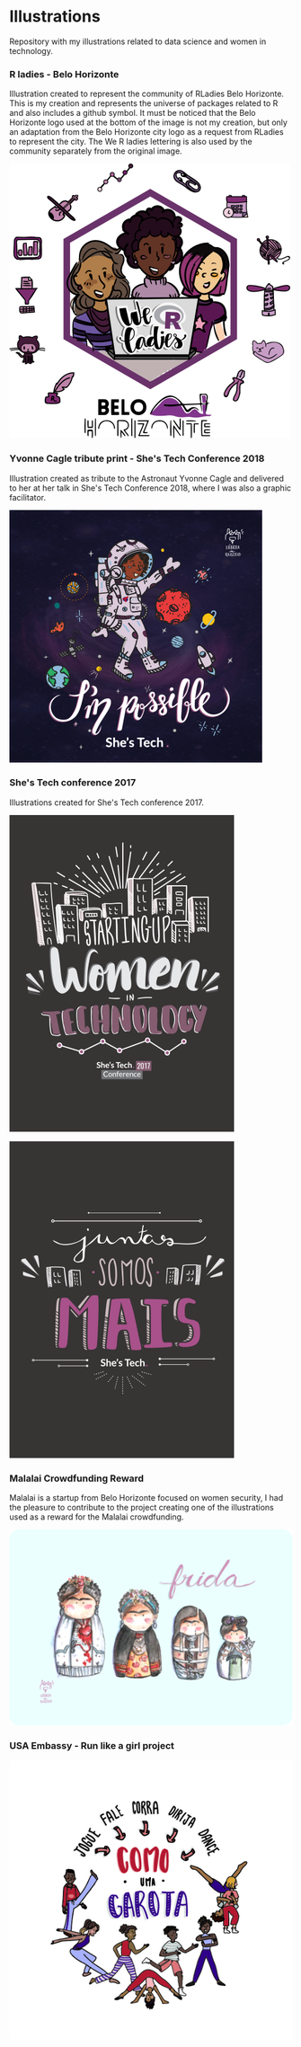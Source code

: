 # Illustrations

Repository with my illustrations related to data science and women in technology.

### R ladies - Belo Horizonte 

Illustration created to represent the community of RLadies Belo Horizonte. This is my creation and represents the universe of packages related to R and also includes a github symbol. It must be noticed that the Belo Horizonte logo used at the bottom of the image is not my creation, but only an adaptation from the Belo Horizonte city logo as a request from RLadies to represent the city. The We R ladies lettering is also used by the community separately from the original image. 

![Rladies](https://github.com/marinattomas/illustrations/blob/master/rladies.png)


### Yvonne Cagle tribute print - She's Tech Conference 2018

Illustration created as tribute to the Astronaut Yvonne Cagle and delivered to her at her talk in She's Tech Conference 2018, where I was also a graphic facilitator.

![Desenho Yvonne Cagle](https://github.com/marinattomas/illustrations/blob/master/yvonne_poster2.png)



### She's Tech conference 2017

Illustrations created for She's Tech conference 2017.

![Starting up women in tech](https://github.com/marinattomas/illustrations/blob/master/starting%20up%20woman_P.png)

![juntas somos mais](https://github.com/marinattomas/illustrations/blob/master/JUSTASSOMOSMAIs.png)

### Malalai Crowdfunding Reward

Malalai is a startup from Belo Horizonte focused on women security, I had the pleasure to contribute to the project creating one of the illustrations used as a reward for the Malalai crowdfunding. 

![Malalai](https://github.com/marinattomas/illustrations/blob/master/frida3.png)

### USA Embassy - Run like a girl project

![Corra como uma garota](https://github.com/marinattomas/Illustrations/blob/master/corra_como_uma_garota-02.jpg)
